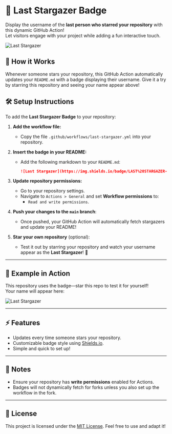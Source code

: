 # 🌟 Last Stargazer Badge

Display the username of the **last person who starred your repository** with this dynamic GitHub Action!  
Let visitors engage with your project while adding a fun interactive touch.

![Last Stargazer](https://img.shields.io/badge/LAST%20STARGAZER-None-lightgrey?style=flat-square)

## 🚀 How it Works

Whenever someone stars your repository, this GitHub Action automatically updates your `README.md` with a badge displaying their username. Give it a try by starring this repository and seeing your name appear above!

## 🛠️ Setup Instructions

To add the **Last Stargazer Badge** to your repository:

1. **Add the workflow file:**
   - Copy the file `.github/workflows/last-stargazer.yml` into your repository.

2. **Insert the badge in your README:**
   - Add the following markdown to your `README.md`:

     ```markdown
     ![Last Stargazer](https://img.shields.io/badge/LAST%20STARGAZER-None-lightgrey?style=flat-square)
     ```

3. **Update repository permissions:**
   - Go to your repository settings.
   - Navigate to `Actions > General` and set **Workflow permissions** to:
     - `Read and write permissions`.

4. **Push your changes to the `main` branch**:
   - Once pushed, your GitHub Action will automatically fetch stargazers and update your README!

5. **Star your own repository** (optional):
   - Test it out by starring your repository and watch your username appear as the **Last Stargazer**! 🌟

---

## 👀 Example in Action

This repository uses the badge—star this repo to test it for yourself!  
Your name will appear here:

![Last Stargazer](https://img.shields.io/badge/LAST%20STARGAZER-None-lightgrey?style=flat-square)

---

## ⚡ Features
- Updates every time someone stars your repository.
- Customizable badge style using [Shields.io](https://shields.io/).
- Simple and quick to set up!

---

## 📝 Notes
- Ensure your repository has **write permissions** enabled for Actions.
- Badges will not dynamically fetch for forks unless you also set up the workflow in the fork.

---

## 📜 License

This project is licensed under the [MIT License](LICENSE). Feel free to use and adapt it!
